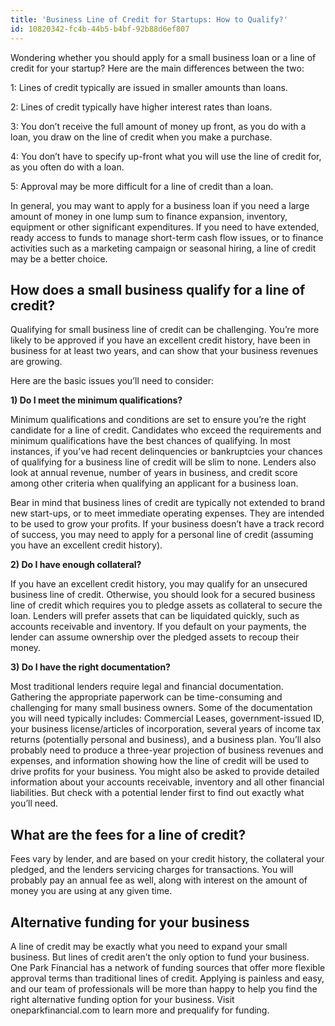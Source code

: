 ```yaml
---
title: 'Business Line of Credit for Startups: How to Qualify?'
id: 10820342-fc4b-44b5-b4bf-92b88d6ef807
---
```

<p>Wondering whether you should apply for a small business loan or a line of credit for your startup? Here are the main differences between the two:</p>
<p>1: Lines of credit typically are issued in smaller amounts than loans.</p>
<p>2: Lines of credit typically have higher interest rates than loans.</p>
<p>3: You don&rsquo;t receive the full amount of money up front, as you do with a loan, you draw on the line of credit when you make a purchase.</p>
<p>4: You don&rsquo;t have to specify up-front what you will use the line of credit for, as you often do with a loan.</p>
<p>5: Approval may be more difficult for a line of credit than a loan.</p>
<p>In general, you may want to apply for a business loan if you need a large amount of money in one lump sum to finance expansion, inventory, equipment or other significant expenditures. If you need to have extended, ready access to funds to manage short-term cash flow issues, or to finance activities such as a marketing campaign or seasonal hiring, a line of credit may be a better choice.</p>
<H2>How does a small business qualify for a line of credit?</H2>
<p>Qualifying for small business line of credit can be challenging. You&rsquo;re more likely to be approved if you have an excellent credit history, have been in business for at least two years, and can show that your business revenues are growing.</p>
<p>Here are the basic issues you&rsquo;ll need to consider:</p>
<p><strong>1) Do I meet the minimum qualifications?</strong></p>
<p>Minimum qualifications and conditions are set to ensure you&rsquo;re the right candidate for a line of credit. Candidates who exceed the requirements and minimum qualifications have the best chances of qualifying. In most instances, if you&rsquo;ve had recent delinquencies or bankruptcies your chances of qualifying for a business line of credit will be slim to none. Lenders also look at annual revenue, number of years in business, and credit score among other criteria when qualifying an applicant for a business loan.</p>
<p>Bear in mind that business lines of credit are typically not extended to brand new start-ups, or to meet immediate operating expenses. They are intended to be used to grow your profits. If your business doesn&rsquo;t have a track record of success, you may need to apply for a personal line of credit (assuming you have an excellent credit history).</p>
<p><strong>2) Do I have enough collateral?</strong></p>
<p>If you have an excellent credit history, you may qualify for an unsecured business line of credit. Otherwise, you should look for a secured business line of credit which requires you to pledge assets as collateral to secure the loan. Lenders will prefer assets that can be liquidated quickly, such as accounts receivable and inventory. If you default on your payments, the lender can assume ownership over the pledged assets to recoup their money.</p>
<p><strong>3) Do I have the right documentation?</strong></p>
<p>Most traditional lenders require legal and financial documentation. Gathering the appropriate paperwork can be time-consuming and challenging for many small business owners. Some of the documentation you will need typically includes: Commercial Leases, government-issued ID, your business license/articles of incorporation, several years of income tax returns (potentially personal and business), and a business plan. You&rsquo;ll also probably need to produce a three-year projection of business revenues and expenses, and information showing how the line of credit will be used to drive profits for your business. You might also be asked to provide detailed information about your accounts receivable, inventory and all other financial liabilities. But check with a potential lender first to find out exactly what you&rsquo;ll need.</p>
<H2>What are the fees for a line of credit?</H2>
<p>Fees vary by lender, and are based on your credit history, the collateral your pledged, and the lenders servicing charges for transactions. You will probably pay an annual fee as well, along with interest on the amount of money you are using at any given time.</p>
<H2>Alternative funding for your business</H2>
<p>A line of credit may be exactly what you need to expand your small business. But lines of credit aren&rsquo;t the only option to fund your business. One Park Financial has a network of funding sources that offer more flexible approval terms than traditional lines of credit. Applying is painless and easy, and our team of professionals will be more than happy to help you find the right alternative funding option for your business. Visit oneparkfinancial.com to learn more and prequalify for funding.</p>